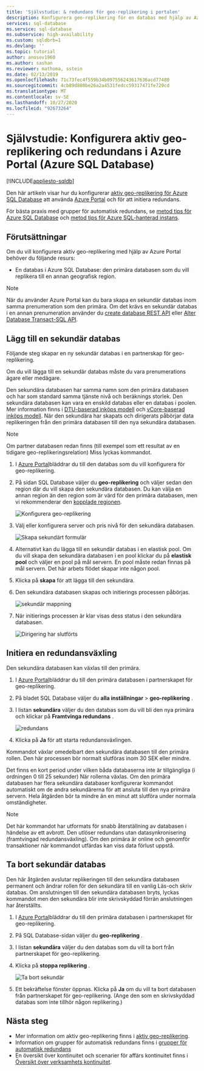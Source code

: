```yaml
---
title: 'Självstudie: & redundans för geo-replikering i portalen'
description: Konfigurera geo-replikering för en databas med hjälp av Azure Portal och initiera redundans.
services: sql-database
ms.service: sql-database
ms.subservice: high-availability
ms.custom: sqldbrb=1
ms.devlang: ''
ms.topic: tutorial
author: anosov1960
ms.author: sashan
ms.reviewer: mathoma, sstein
ms.date: 02/13/2019
ms.openlocfilehash: 71c73fec4f559b34b097556243617636acd77480
ms.sourcegitcommit: 4cb89d880be26a2a4531fedcc59317471fe729cd
ms.translationtype: MT
ms.contentlocale: sv-SE
ms.lasthandoff: 10/27/2020
ms.locfileid: "92673264"
---
```

# <a name="tutorial-configure-active-geo-replication-and-failover-in-the-azure-portal-azure-sql-database"></a>Självstudie: Konfigurera aktiv geo-replikering och redundans i Azure Portal (Azure SQL Database)

[!INCLUDE[appliesto-sqldb](../includes/appliesto-sqldb.md)]

Den här artikeln visar hur du konfigurerar [aktiv geo-replikering för Azure SQL Database](active-geo-replication-overview.md#active-geo-replication-terminology-and-capabilities) att använda [Azure Portal](https://portal.azure.com) och för att initiera redundans.

För bästa praxis med grupper för automatisk redundans, se [metod tips för Azure SQL Database](auto-failover-group-overview.md#best-practices-for-sql-database) och [metod tips för Azure SQL-hanterad instans](auto-failover-group-overview.md#best-practices-for-sql-managed-instance). 



## <a name="prerequisites"></a>Förutsättningar

Om du vill konfigurera aktiv geo-replikering med hjälp av Azure Portal behöver du följande resurs:

* En databas i Azure SQL Database: den primära databasen som du vill replikera till en annan geografisk region.

> [!Note]
> När du använder Azure Portal kan du bara skapa en sekundär databas inom samma prenumeration som den primära. Om det krävs en sekundär databas i en annan prenumeration använder du [create database REST API](/rest/api/sql/databases/createorupdate) eller [Alter Database Transact-SQL API](/sql/t-sql/statements/alter-database-transact-sql).

## <a name="add-a-secondary-database"></a>Lägg till en sekundär databas

Följande steg skapar en ny sekundär databas i en partnerskap för geo-replikering.  

Om du vill lägga till en sekundär databas måste du vara prenumerations ägare eller medägare.

Den sekundära databasen har samma namn som den primära databasen och har som standard samma tjänste nivå och beräknings storlek. Den sekundära databasen kan vara en enskild databas eller en databas i poolen. Mer information finns i [DTU-baserad inköps modell](service-tiers-dtu.md) och [vCore-baserad inköps modell](service-tiers-vcore.md).
När den sekundära har skapats och dirigerats påbörjar data replikeringen från den primära databasen till den nya sekundära databasen.

> [!NOTE]
> Om partner databasen redan finns (till exempel som ett resultat av en tidigare geo-replikeringsrelation) Miss lyckas kommandot.

1. I [Azure Portal](https://portal.azure.com)bläddrar du till den databas som du vill konfigurera för geo-replikering.
2. På sidan SQL Database väljer du **geo-replikering** och väljer sedan den region där du vill skapa den sekundära databasen. Du kan välja en annan region än den region som är värd för den primära databasen, men vi rekommenderar den [kopplade regionen](../../best-practices-availability-paired-regions.md).

    ![Konfigurera geo-replikering](./media/active-geo-replication-configure-portal/configure-geo-replication.png)
3. Välj eller konfigurera server och pris nivå för den sekundära databasen.

    ![Skapa sekundärt formulär](./media/active-geo-replication-configure-portal/create-secondary.png)
4. Alternativt kan du lägga till en sekundär databas i en elastisk pool. Om du vill skapa den sekundära databasen i en pool klickar du på **elastisk pool** och väljer en pool på mål servern. En pool måste redan finnas på mål servern. Det här arbets flödet skapar inte någon pool.
5. Klicka på **skapa** för att lägga till den sekundära.
6. Den sekundära databasen skapas och initierings processen påbörjas.

    ![sekundär mappning](./media/active-geo-replication-configure-portal/seeding0.png)
7. När initierings processen är klar visas dess status i den sekundära databasen.

    ![Dirigering har slutförts](./media/active-geo-replication-configure-portal/seeding-complete.png)

## <a name="initiate-a-failover"></a>Initiera en redundansväxling

Den sekundära databasen kan växlas till den primära.  

1. I [Azure Portal](https://portal.azure.com)bläddrar du till den primära databasen i partnerskapet för geo-replikering.
2. På bladet SQL Database väljer du **alla inställningar**  >  **geo-replikering** .
3. I listan **sekundära** väljer du den databas som du vill bli den nya primära och klickar på **Framtvinga redundans** .

    ![redundans](./media/active-geo-replication-configure-portal/secondaries.png)
4. Klicka på **Ja** för att starta redundansväxlingen.

Kommandot växlar omedelbart den sekundära databasen till den primära rollen. Den här processen bör normalt slutföras inom 30 SEK eller mindre.

Det finns en kort period under vilken båda databaserna inte är tillgängliga (i ordningen 0 till 25 sekunder) När rollerna växlas. Om den primära databasen har flera sekundära databaser konfigurerar kommandot automatiskt om de andra sekundärerna för att ansluta till den nya primära servern. Hela åtgärden bör ta mindre än en minut att slutföra under normala omständigheter.

> [!NOTE]
> Det här kommandot har utformats för snabb återställning av databasen i händelse av ett avbrott. Den utlöser redundans utan datasynkronisering (framtvingad redundansväxling).  Om den primära är online och genomför transaktioner när kommandot utfärdas kan viss data förlust uppstå.

## <a name="remove-secondary-database"></a>Ta bort sekundär databas

Den här åtgärden avslutar replikeringen till den sekundära databasen permanent och ändrar rollen för den sekundära till en vanlig Läs-och skriv databas. Om anslutningen till den sekundära databasen bryts, lyckas kommandot men den sekundära blir inte skrivskyddad förrän anslutningen har återställts.  

1. I [Azure Portal](https://portal.azure.com)bläddrar du till den primära databasen i partnerskapet för geo-replikering.
2. På SQL Database-sidan väljer du **geo-replikering** .
3. I listan **sekundära** väljer du den databas som du vill ta bort från partnerskapet för geo-replikering.
4. Klicka på **stoppa replikering** .

    ![Ta bort sekundär](./media/active-geo-replication-configure-portal/remove-secondary.png)
5. Ett bekräftelse fönster öppnas. Klicka på **Ja** om du vill ta bort databasen från partnerskapet för geo-replikering. (Ange den som en skrivskyddad databas som inte tillhör någon replikering.)

## <a name="next-steps"></a>Nästa steg

* Mer information om aktiv geo-replikering finns i [aktiv geo-replikering](active-geo-replication-overview.md).
* Information om grupper för automatisk redundans finns i [grupper för automatisk redundans](auto-failover-group-overview.md)
* En översikt över kontinuitet och scenarier för affärs kontinuitet finns i [Översikt över verksamhets kontinuitet](business-continuity-high-availability-disaster-recover-hadr-overview.md).